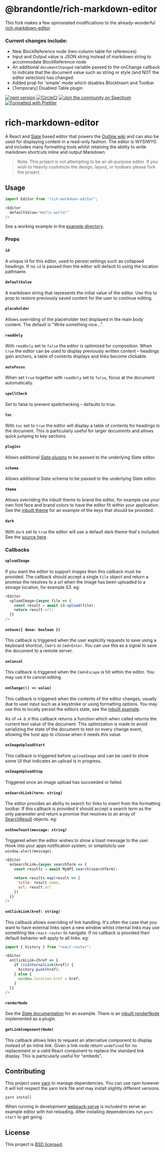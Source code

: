 # @brandontle/rich-markdown-editor
This fork makes a few opinionated modifications to the already-wonderful [rich-markdown-editor](https://github.com/outline/rich-markdown-editor).

### Current changes include:
* New BlockReference node (two-column table for references)
* Input and Output value is JSON string instead of markdown string to accommodate BlockReference node
* An additional `documentChanged` variable passed to the onChange callback to indicate that the document value such as string or style (and NOT the editor selection) has changed.
* Added prop for 'simple' mode which disables BlockInsert and Toolbar
* [Temporary] Disabled Table plugin

[![npm version](https://badge.fury.io/js/%40brandontle%2Frich-markdown-editor.svg)](https://badge.fury.io/js/%40brandontle%2Frich-markdown-editor) [![CircleCI](https://img.shields.io/circleci/project/github/outline/rich-markdown-editor.svg)](https://circleci.com/gh/outline/rich-markdown-editor) [![Join the community on Spectrum](https://withspectrum.github.io/badge/badge.svg)](https://spectrum.chat/outline) [![Formatted with Prettier](https://img.shields.io/badge/code_style-prettier-ff69b4.svg?style=flat)](https://github.com/prettier/prettier)

# rich-markdown-editor

A React and [Slate](https://github.com/ianstormtaylor/slate) based editor that powers the [Outline wiki](http://getoutline.com) and can also be used for displaying content in a read-only fashion.
The editor is WYSIWYG and includes many formatting tools whilst retaining the ability to write markdown
shortcuts inline and output Markdown.

> Note: This project is not attempting to be an all-purpose editor. If you wish to heavily customize the design, layout, or toolbars please fork the project.

## Usage

```javascript
import Editor from "rich-markdown-editor";

<Editor
  defaultValue="Hello world!"
/>
```

See a working example in the [example directory](/example).


### Props

#### `id`

A unique id for this editor, used to persist settings such as collapsed headings. If no `id` is passed then the editor will default to using the location pathname.

#### `defaultValue`

A markdown string that represents the initial value of the editor. Use this to prop to restore
previously saved content for the user to continue editing.

#### `placeholder`

Allows overriding of the placeholder text displayed in the main body content. The default is "Write something nice…".

#### `readOnly`

With `readOnly` set to `false` the editor is optimized for composition. When `true` the editor can be used to display previously written content – headings gain anchors, a table of contents displays and links become clickable.

#### `autoFocus`

When set `true` together with `readOnly` set to `false`, focus at the
document automatically.

#### `spellCheck`

Set to false to prevent spellchecking – defaults to true.

#### `toc`

With `toc` set to `true` the editor will display a table of contents for headings in the document. This is particularly useful for larger documents and allows quick jumping to key sections.

#### `plugins`

Allows additional [Slate plugins](https://github.com/ianstormtaylor/slate/blob/master/docs/general/plugins.md) to be passed to the underlying Slate editor.

#### `schema`

Allows additional Slate schema to be passed to the underlying Slate editor.

#### `theme`

Allows overriding the inbuilt theme to brand the editor, for example use your own font face and brand colors to have the editor fit within your application. See the [inbuilt theme](/src/theme.js) for an example of the keys that should be provided.

#### `dark`

With `dark` set to `true` the editor will use a default dark theme that's included. See the [source here](/src/theme.js).


### Callbacks

#### `uploadImage`

If you want the editor to support images then this callback must be provided. The callback should accept a single `File` object and return a promise the resolves to a url when the image has been uploaded to a storage location, for example S3. eg:

```javascript
<Editor
  uploadImage={async file => {
    const result = await s3.upload(file);
    return result.url;
  }}
/>
```

#### `onSave({ done: boolean })`

This callback is triggered when the user explicitly requests to save using a keyboard shortcut, `Cmd+S` or `Cmd+Enter`. You can use this as a signal to save the document to a remote server.

#### `onCancel`

This callback is triggered when the `Cmd+Escape` is hit within the editor. You may use it to cancel editing.

#### `onChange(() => value)`

This callback is triggered when the contents of the editor changes, usually due to user input such as a keystroke or using formatting options. You may use this to locally persist the editors state, see the [inbuilt example](/example/index.js).

As of `v4.0.0` this callback returns a function which when called returns the current text value of the document. This optimization is made to avoid serializing the state of the document to text on every change event, allowing the host app to choose when it needs this value.

#### `onImageUploadStart`

This callback is triggered before `uploadImage` and can be used to show some UI that indicates an upload is in progress.

#### `onImageUploadStop`

Triggered once an image upload has succeeded or failed.

#### `onSearchLink(term: string)`

The editor provides an ability to search for links to insert from the formatting toolbar. If this callback is provided it should accept a search term as the only parameter and return a promise that resolves to an array of [SearchResult](/src/types.js) objects. eg:

#### `onShowToast(message: string)`

Triggered when the editor wishes to show a toast message to the user. Hook into your apps
notification system, or simplisticly use `window.alert(message)`.



```javascript
<Editor
  onSearchLink={async searchTerm => {
    const results = await MyAPI.search(searchTerm);

    return results.map(result => {
      title: result.name,
      url: result.url
    })
  }}
/>
```

#### `onClickLink(href: string)`

This callback allows overriding of link handling. It's often the case that you want to have external links open a new window whilst internal links may use something like `react-router` to navigate. If no callback is provided then default behavior will apply to all links. eg:


```javascript
import { history } from "react-router";

<Editor
  onClickLink={href => {
    if (isInternalLink(href)) {
      history.push(href);
    } else {
      window.location.href = href;
    }
  }}
/>
```

#### `renderNode`

See the [Slate documentation](https://docs.slatejs.org/guides/rendering#nodes-and-marks) for an example.  There is an [inbuilt renderNode](https://github.com/outline/rich-markdown-editor/blob/master/src/nodes.js) implemented as a plugin.

#### `getLinkComponent(Node)`

This callback allows links to request an alternative component to display instead of an inline link. Given a link node return `undefined` for no replacement or a valid React component to replace the standard link display. This is particularly useful for "embeds".


## Contributing

This project uses [yarn](https://yarnpkg.com) to manage dependencies. You can use npm however it will not respect the yarn lock file and may install slightly different versions.

```
yarn install
```

When running in development [webpack-serve](https://github.com/webpack-contrib/webpack-serve) is included to serve an example editor with hot reloading. After installing dependencies run `yarn start` to get going.

## License

This project is [BSD licensed](/LICENSE).
